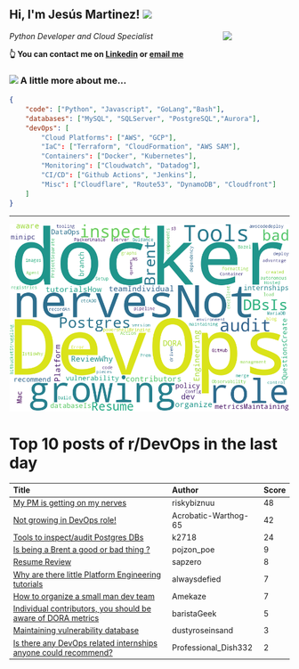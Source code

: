 <!--
**jmartinezl/jmartinezl** is a ✨ _special_ ✨ repository because its `README.md` (this file) appears on your GitHub profile.

Here are some ideas to get you started:

- 🔭 I’m currently working on ...
- 🌱 I’m currently learning ...
- 👯 I’m looking to collaborate on ...
- 🤔 I’m looking for help with ...
- 💬 Ask me about ...
- 📫 How to reach me: ...
- 😄 Pronouns: ...
- ⚡ Fun fact: ...
-->

<h2>Hi, I'm Jesús Martinez! <img src="https://media.giphy.com/media/WUlplcMpOCEmTGBtBW/giphy.gif" width="30"> </h2>
<img align='right' src="https://media.giphy.com/media/NytMLKyiaIh6VH9SPm/giphy.gif" width="120">
<p><em>Python Developer and Cloud Specialist
</em></p>

**👆 You can contact me on [Linkedin](https://www.linkedin.com/in/jes%C3%BAs-martinez-2b7b10104/) or [email me](mailto:jesus.mtz.lorenzo@gmail.com)**

### <img src="https://media.giphy.com/media/VgCDAzcKvsR6OM0uWg/giphy.gif" width="50"> A little more about me...  

```json
{
    "code": ["Python", "Javascript", "GoLang","Bash"],
    "databases": ["MySQL", "SQLServer", "PostgreSQL","Aurora"],
    "devOps": [
        "Cloud Platforms": ["AWS", "GCP"],
        "IaC": ["Terraform", "CloudFormation", "AWS SAM"],
        "Containers": ["Docker", "Kubernetes"],
        "Monitoring": ["Cloudwatch", "Datadog"],
        "CI/CD": ["Github Actions", "Jenkins"],
        "Misc": ["Cloudflare", "Route53", "DynamoDB", "Cloudfront"]
    ]
}
```
---

![Wordcloud](./cloud.png)

# Top 10 posts of r/DevOps in the last day

| Title | Author | Score |
|:---|:---|:---|
| [My PM is getting on my nerves](https://www.reddit.com/r/devops/comments/186wm3s/my_pm_is_getting_on_my_nerves/) | riskybiznuu | 48 |
| [Not growing in DevOps role!](https://www.reddit.com/r/devops/comments/186p0l4/not_growing_in_devops_role/) | Acrobatic-Warthog-65 | 42 |
| [Tools to inspect/audit Postgres DBs](https://www.reddit.com/r/devops/comments/186zpxd/tools_to_inspectaudit_postgres_dbs/) | k2718 | 24 |
| [Is being a Brent a good or bad thing ?](https://www.reddit.com/r/devops/comments/186tot0/is_being_a_brent_a_good_or_bad_thing/) | pojzon_poe | 9 |
| [Resume Review](https://www.reddit.com/r/devops/comments/186xc0w/resume_review/) | sapzero | 8 |
| [Why are there little Platform Engineering tutorials](https://www.reddit.com/r/devops/comments/186ptum/why_are_there_little_platform_engineering/) | alwaysdefied | 7 |
| [How to organize a small man dev team](https://www.reddit.com/r/devops/comments/186v9x0/how_to_organize_a_small_man_dev_team/) | Amekaze | 7 |
| [Individual contributors, you should be aware of DORA metrics](https://www.reddit.com/r/devops/comments/186yuce/individual_contributors_you_should_be_aware_of/) | baristaGeek | 5 |
| [Maintaining vulnerability database](https://www.reddit.com/r/devops/comments/1876ykj/maintaining_vulnerability_database/) | dustyroseinsand | 3 |
| [Is there any DevOps related internships anyone could recommend?](https://www.reddit.com/r/devops/comments/186ziek/is_there_any_devops_related_internships_anyone/) | Professional_Dish332 | 2 |
